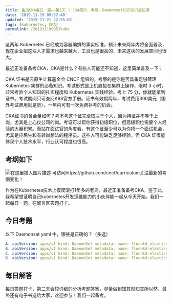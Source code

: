 ```yaml
---
title: 备战CKA每日一题——第1天 | CKA简介、考纲、Daemonset知识知识点初探
date: '2019-11-19 09:52:40'
updated: '2019-11-21 22:55:02'
tags: [kubernetes, CKA]
permalink: /201911190952kube
---
```


这两年 Kubernetes 已经成为容器编排的事实标准，预计未来两年内将全面普及，现在企业招这块人才需求也越来越大，工资也是很高的，未来这块的发展空间也很大。

最近正准备备考CKA，CKA是什么？有些人可能还不知道，这里简单普及一下：

CKA 证书是云原生计算基金会 CNCF 组织的，考察的是你是否具备足够管理 Kubernetes 集群的必备知识。考试形式是上机直接在集群上操作，限时 3 小时，非常考验个人知识的扎实程度和 Kubernetes 实践经验。考上 75 分，你就能拿到证书。考试期间只可查阅K8S官方手册。证书有效期两年，考试费用300美元（国外考试费用就是贵），一年内可有一次免费补考的机会。



CKA证书的含金量如何？考不考这个证完全取决于个人，因为持证并不等于上岗，尤其是上心仪公司的岗。考证可以帮你获得初级职位，但高级职位需要个人经验的大量积累。而站在面试官的角度看，有这个证至少可以为你搏一个面试机会，尤其是应届生和有转岗想法的程序员。这些人可能缺乏足够经验，但 CKA 证很能体现个人技术水平，行业认可程度也很高。



## 考纲如下
![在这里插入图片描述](https://cdn.jsdelivr.net/gh/smallersoup/jsDelivr-cdn@main/blog/artical/csdnimg/20191118175827692.png)
可访问https://github.com/cncf/curriculum关注最新的考纲变化！


作为在Kubernetes技术上摸爬滚打1年多的老鸟，最近正准备备考CKA，鉴于此，我希望想证明自己kubernetes开发运维能力的小伙伴能一起从今天开始，我们一起每日一题，在留言区答题打卡。

## 今日考题

以下 Daemonset yaml 中，哪些是正确的？（多选）
```yaml
A. apiVersion: apps/v1 kind: DaemonSet metadata: name: fluentd-elasticsearch namespace: default labels: k8s-app: fluentd-logging spec: selector: matchLabels: name: fluentd-elasticsearch template: metadata: labels: name: fluentd-elasticsearch spec: containers: - name: fluentd-elasticsearch image: gcr.io/fluentd-elasticsearch/fluentd:v2.5.1 restartPolicy: Never
B. apiVersion: apps/v1 kind: DaemonSet metadata: name: fluentd-elasticsearch namespace: default labels: k8s-app: fluentd-logging spec: selector: matchLabels: name: fluentd-elasticsearch template: metadata: labels: name: fluentd-elasticsearch spec: containers: - name: fluentd-elasticsearch image: gcr.io/fluentd-elasticsearch/fluentd:v2.5.1 restartPolicy: Onfailure
C. apiVersion: apps/v1 kind: DaemonSet metadata: name: fluentd-elasticsearch namespace: default labels: k8s-app: fluentd-logging spec: selector: matchLabels: name: fluentd-elasticsearch template: metadata: labels: name: fluentd-elasticsearch spec: containers: - name: fluentd-elasticsearch image: gcr.io/fluentd-elasticsearch/fluentd:v2.5.1 restartPolicy: Always
D. apiVersion: apps/v1 kind: DaemonSet metadata: name: fluentd-elasticsearch namespace: default labels: k8s-app: fluentd-logging spec: selector: matchLabels: name: fluentd-elasticsearch template: metadata: labels: name: fluentd-elasticsearch spec: containers: - name: fluentd-elasticsearch image: gcr.io/fluentd-elasticsearch/fluentd:v2.5.1
```

## 每日解答
每日答题打卡，第二天会较详细的分析考题答案，尽量做到知其然知其所以然。最终还有电子书送给大家，欢迎参与！我们一起备考。

